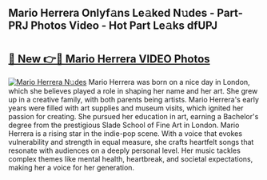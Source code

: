 ## Mario Herrera Onlyf𝚊ns Le𝚊ked N𝚞des - Part-PRJ Photos Video - Hot Part Le𝚊ks dfUPJ

# <h2><a href="http://ab36817.deff.icu/?id=Mario+Herrera">🔗 New 👉🔴 Mario Herrera VIDEO Photos</a></h2>

[![Mario Herrera N𝚞des](https://i.imgur.com/rIISA9y.gif)](http://ab36817.deff.icu/?id=Mario+Herrera)
Mario Herrera was born on a nice day in London, which she believes played a role in shaping her name and her art. She grew up in a creative family, with both parents being artists. Mario Herrera's early years were filled with art supplies and museum visits, which ignited her passion for creating. She pursued her education in art, earning a Bachelor's degree from the prestigious Slade School of Fine Art in London. Mario Herrera is a rising star in the indie-pop scene. With a voice that evokes vulnerability and strength in equal measure, she crafts heartfelt songs that resonate with audiences on a deeply personal level. Her music tackles complex themes like mental health, heartbreak, and societal expectations, making her a voice for her generation.
